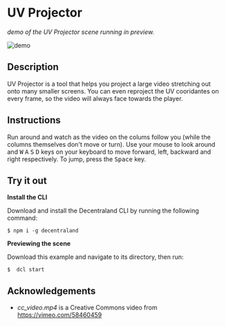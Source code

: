 # UV Projector
_demo of the UV Projector scene running in preview._

![demo](https://github.com/decentraland-scenes/uv-projector/blob/main/screenshots/uv.gif)

## Description
UV Projector is a tool that helps you project a large video stretching out onto many smaller screens. You can even reproject the UV cooridantes on every frame, so the video will always face towards the player.

## Instructions
Run around and watch as the video on the colums follow you (while the columns themselves don't move or turn). Use your mouse to look around and <kbd>W</kbd> <kbd>A</kbd> <kbd>S</kbd> <kbd>D</kbd> keys on your keyboard to move forward, left, backward and right respectively. To jump, press the <kbd>Space</kbd> key.

## Try it out

**Install the CLI**

Download and install the Decentraland CLI by running the following command:

```
$ npm i -g decentraland
```

**Previewing the scene**

Download this example and navigate to its directory, then run:

```
$  dcl start
```

## Acknowledgements

- _cc_video.mp4_ is a Creative Commons video from https://vimeo.com/58460459 
